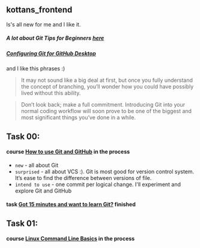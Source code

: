 ## kottans_frontend
Is's all new for me and I like it.

##### A lot about **Git Tips for Beginners [here](https://www.webpagefx.com/blog/web-design/git-tips/)**
##### [Configuring Git for GitHub Desktop](https://help.github.com/desktop/guides/getting-started-with-github-desktop/)

and I like this phrases :)
> It may not sound like a big deal at first, but once you fully understand the concept of branching, you’ll wonder how you could have possibly lived without this ability.

> Don’t look back; make a full commitment. Introducing Git into your normal coding workflow will soon prove to be one of the biggest and most significant things you’ve done in a while.
## Task 00:
#### course [How to use Git and GitHub](https://github.com/KonstantynNazarenko/kottans_frontend/blob/master/task00.PNG) in the process
* `new` - all about Git
* `surprised` - all about VCS :). Git is most good for version control system. It’s ease to find the difference between versions of file. 
* `intend to use` -  one commit per logical change.  I'll experiment and explore Git and GitHub
#### task [Got 15 minutes and want to learn Git?](https://github.com/KonstantynNazarenko/kottans_frontend/blob/master/task00a.PNG) finished
## Task 01:
#### course [Linux Command Line Basics](https://github.com/KonstantynNazarenko/kottans_frontend/blob/master/task01.PNG) in the process
